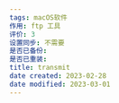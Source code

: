 ```yaml
---
tags: macOS软件
作用: ftp 工具
评价: 3
设置同步: 不需要
是否已备份:
是否已重装:
title: transmit
date created: 2023-02-28
date modified: 2023-03-01
---
```

